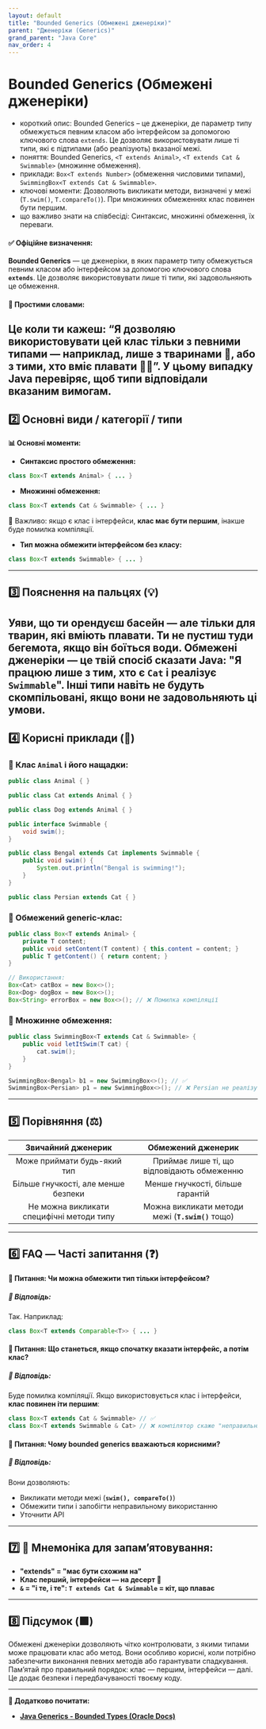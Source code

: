 ```yaml
---
layout: default
title: "Bounded Generics (Обмежені дженеріки)"
parent: "Дженеріки (Generics)"
grand_parent: "Java Core"
nav_order: 4
---
```


# Bounded Generics (Обмежені дженеріки)

*   короткий опис: Bounded Generics – це дженеріки, де параметр типу обмежується певним класом або інтерфейсом за допомогою ключового слова `extends`. Це дозволяє використовувати лише ті типи, які є підтипами (або реалізують) вказаної межі.
*   поняття: Bounded Generics, `<T extends Animal>`, `<T extends Cat & Swimmable>` (множинне обмеження).
*   приклади: `Box<T extends Number>` (обмеження числовими типами), `SwimmingBox<T extends Cat & Swimmable>`.
*   ключові моменти: Дозволяють викликати методи, визначені у межі (`T.swim()`, `T.compareTo()`). При множинних обмеженнях клас повинен бути першим.
*   що важливо знати на співбесіді: Синтаксис, множинні обмеження, їх переваги.
#### **✅ Офіційне визначення:**

**Bounded Generics** — це дженеріки, в яких параметр типу обмежується певним класом або інтерфейсом за допомогою ключового слова **`extends`**. Це дозволяє використовувати лише ті типи, які задовольняють це обмеження.

#### **🧠 Простими словами:**

Це коли ти кажеш: “Я дозволяю використовувати цей клас тільки з певними типами — наприклад, лише з тваринами 🐾, або з тими, хто вміє плавати 🏊‍♂️”. У цьому випадку Java перевіряє, щоб типи відповідали вказаним вимогам.
---

## **2️⃣ Основні види / категорії / типи**

**📊 Основні моменти:**

* **Синтаксис простого обмеження:**

```java
class Box<T extends Animal> { ... }
```
* **Множинні обмеження:**

```java
class Box<T extends Cat & Swimmable> { ... }
```
🔸 Важливо: якщо є клас і інтерфейси, **клас має бути першим**, інакше буде помилка компіляції.

* **Тип можна обмежити інтерфейсом без класу:**

```java
class Box<T extends Swimmable> { ... }
```
---

## **3️⃣ Пояснення на пальцях (💡)**

Уяви, що ти орендуєш басейн — але тільки для тварин, які вміють плавати. Ти не пустиш туди бегемота, якщо він боїться води. Обмежені дженеріки — це твій спосіб сказати Java: "Я працюю лише з тим, хто є **`Cat`** і реалізує **`Swimmable`**". Інші типи навіть не будуть скомпільовані, якщо вони не задовольняють ці умови.
---

## **4️⃣ Корисні приклади (🧪)**

### **🔸 Клас `Animal` і його нащадки:**

```java
public class Animal { }

public class Cat extends Animal { }

public class Dog extends Animal { }

public interface Swimmable {
    void swim();
}

public class Bengal extends Cat implements Swimmable {
    public void swim() {
        System.out.println("Bengal is swimming!");
    }
}

public class Persian extends Cat { }
```
### **🔸 Обмежений generic-клас:**

```java
public class Box<T extends Animal> {
    private T content;
    public void setContent(T content) { this.content = content; }
    public T getContent() { return content; }
}

// Використання:
Box<Cat> catBox = new Box<>();
Box<Dog> dogBox = new Box<>();
Box<String> errorBox = new Box<>(); // ❌ Помилка компіляції
```
### **🔸 Множинне обмеження:**

```java
public class SwimmingBox<T extends Cat & Swimmable> {
    public void letItSwim(T cat) {
        cat.swim();
    }
}

SwimmingBox<Bengal> b1 = new SwimmingBox<>(); // ✅
SwimmingBox<Persian> p1 = new SwimmingBox<>(); // ❌ Persian не реалізує Swimmable
```
---

## **5️⃣ Порівняння (⚖️)**

| Звичайний дженерик | Обмежений дженерик |
| :---: | :---: |
| Може приймати будь-який тип | Приймає лише ті, що відповідають обмеженню |
| Більше гнучкості, але менше безпеки | Менше гнучкості, більше гарантій |
| Не можна викликати специфічні методи типу | Можна викликати методи межі (**`T.swim()`** тощо) |

---

## **6️⃣ FAQ — Часті запитання (❓)**

#### **🔹 Питання: Чи можна обмежити тип тільки інтерфейсом?**

##### **💬 Відповідь:**

Так. Наприклад:

```java
class Box<T extends Comparable<T>> { ... }
```
#### **🔹 Питання: Що станеться, якщо спочатку вказати інтерфейс, а потім клас?**

##### **💬 Відповідь:**

Буде помилка компіляції. Якщо використовується клас і інтерфейси, **клас повинен іти першим**:

```java
class Box<T extends Cat & Swimmable> // ✅
class Box<T extends Swimmable & Cat> // ❌ компілятор скаже "неправильний порядок"
```
#### 

#### **🔹 Питання: Чому bounded generics вважаються корисними?**

##### **💬 Відповідь:**

Вони дозволяють:

* Викликати методи межі (**`swim(), compareTo()`**)
* Обмежити типи і запобігти неправильному використанню
* Уточнити API

---

## **7️⃣ 🧠 Мнемоніка для запам’ятовування:**

* **"extends" \= "має бути схожим на"**
* **Клас перший, інтерфейси — на десерт 🍰**
* **`&` \= "і те, і те": `T extends Cat & Swimmable` \= кіт, що плаває**

---

## **8️⃣ Підсумок (🟩)**

Обмежені дженеріки дозволяють чітко контролювати, з якими типами може працювати клас або метод. Вони особливо корисні, коли потрібно забезпечити виконання певних методів або гарантувати спадкування. Пам’ятай про правильний порядок: клас — першим, інтерфейси — далі. Це додає безпеки і передбачуваності твоєму коду.

---

**🔗 Додатково почитати:**

* [**Java Generics \- Bounded Types (Oracle Docs)**](https://docs.oracle.com/javase/tutorial/java/generics/bounded.html)